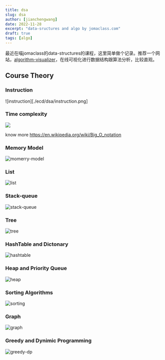 ```yaml
---
title: dsa
slug: dsa
author: [jianchengwang]
date: 2022-11-28
excerpt: "data-sructures and algo by jomaclass.com"
draft: true
tags: [algo]
---
```


最近在喵jomaclass的data-structures的课程，这里简单做个记录。推荐一个网站，[algorithm-visualizer](https://algorithm-visualizer.org/)，在线可视化进行数据结构跟算法分析，比较直观。


## Course Theory

### Instruction

![instruction][./ecd/dsa/instruction.png]

### Time complexity

![](images/dsa/time-complexity.png)

know more https://en.wikipedia.org/wiki/Big_O_notation

### Memory Model

![momerry-model](ecd/dsa/memory-model.png)

### List

![list](ecd/dsa/list.png)

### Stack-queue

![stack-queue](./ecd/dsa/stack-queue.png)

### Tree

![tree](./ecd/dsa/tree.png)

### HashTable and Dictonary

![hashtable](./ecd/dsa/hashtable.png)

### Heap and Priority Queue

![heap](./ecd/dsa/heap.png)

### Sorting Algorithms

![sorting](./ecd/dsa/sorting.png)

### Graph

![graph](./ecd/dsa/graph.png)

### Greedy and Dynimic Programming

![greedy-dp](./ecd/dsa/greedy-dp.png)













